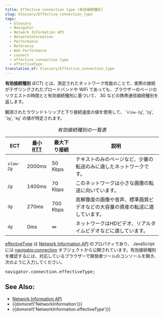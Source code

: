 ```yaml
---
title: Effective connection type (有効接続種別)
slug: Glossary/Effective_connection_type
tags:
  - Glossary
  - Navigator
  - Network Information API
  - NetworkInformation
  - Performance
  - Reference
  - Web Performance
  - connect
  - effective connection type
  - effectiveType
translation_of: Glossary/Effective_connection_type
---
```

<p><strong>有効接続種別</strong> (ECT) とは、測定されたネットワーク性能のことで、実際の接続がテザリングされたブロードバンドや WiFi であっても、ブラウザーのページのリクエストの時間とと有効接続種別に基づいて、 3G などの携帯通信接続種別を返します。</p>

<p>観測されたラウンドトリップと下り接続速度の値を使用して、 '<code>slow-2g</code>', '<code>2g</code>', '<code>3g</code>', '<code>4g</code>' の値が特定されます。</p>

<table>
 <caption><dfn>有効接続種別の一覧表</dfn></caption>
 <thead>
  <tr>
   <th>ECT</th>
   <th>最小 <a href="/ja/docs/Glossary/Round_Trip_Time_(RTT)">RTT</a></th>
   <th>最大下り接続</th>
   <th>説明</th>
  </tr>
 </thead>
 <tbody>
  <tr>
   <td><dfn><code>slow-2g</code></dfn></td>
   <td>2000ms</td>
   <td>50 Kbps</td>
   <td>テキストのみのページなど、少量の転送のみに適したネットワークです。</td>
  </tr>
  <tr>
   <td><dfn><code>2g</code></dfn></td>
   <td>1400ms</td>
   <td>70 Kbps</td>
   <td>このネットワークは小さな画像の転送に向いています。</td>
  </tr>
  <tr>
   <td><dfn><code>3g</code></dfn></td>
   <td>270ms</td>
   <td>700 Kbps</td>
   <td>高解像度の画像や音声、標準画質ビデオなどの大容量の資産の転送に適しています。</td>
  </tr>
  <tr>
   <td><dfn><code>4g</code></dfn></td>
   <td>0ms</td>
   <td>∞</td>
   <td>ネットワークはHDビデオ、リアルタイムビデオなどに適しています。</td>
  </tr>
 </tbody>
</table>

<p><a href="/ja/docs/Web/API/NetworkInformation/effectiveType">effectiveType</a> は <a href="/ja/docs/Web/API/Network_Information_API">Network Information API</a> のプロパティであり、 JavaScript には <a href="/ja/docs/Web/API/Navigator/connection">navigator.connection</a> オブジェクトから公開されています。有効接続種別を確認するには、対応しているブラウザーで開発者ツールのコンソールを開き、次のように入力してください。</p>

<pre class="brush: js notranslate">navigator.connection.effectiveType;</pre>

<h2 id="See_Also" name="See_Also">See Also:</h2>

<ul>
 <li><a href="/ja/docs/Web/API/Network_Information_API">Network Information API</a></li>
 <li>{{domxref('NetworkInformation')}}</li>
 <li>{{domxref('NetworkInformation.effectiveType')}}</li>
</ul>
